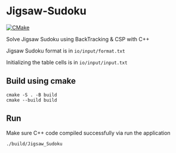 # Jigsaw-Sudoku

[![CMake](https://github.com/SajjadAemmi/Jigsaw-Sudoku/actions/workflows/cmake.yml/badge.svg)](https://github.com/SajjadAemmi/Jigsaw-Sudoku/actions/workflows/cmake.yml)

Solve Jigsaw Sudoku using BackTracking &amp; CSP with C++

Jigsaw Sudoku format is in `io/input/format.txt`

Initializing the table cells is in `io/input/input.txt`

## Build using cmake
```
cmake -S . -B build
cmake --build build
```

## Run
Make sure C++ code compiled successfully via run the application
```
./build/Jigsaw_Sudoku
```

